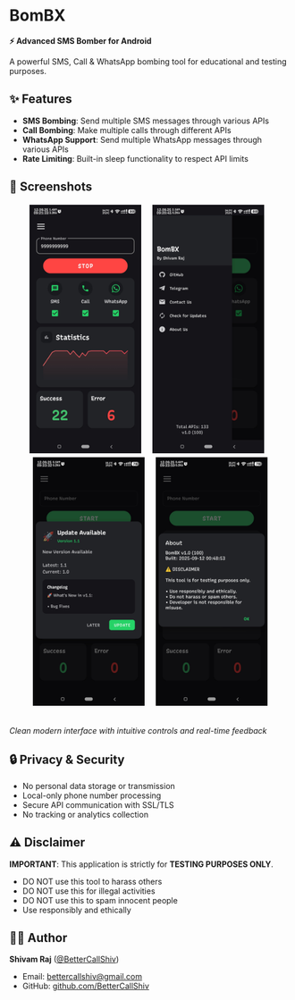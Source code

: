 # BomBX

**⚡ Advanced SMS Bomber for Android**

A powerful SMS, Call & WhatsApp bombing tool for educational and testing purposes.

## ✨ Features

- **SMS Bombing**: Send multiple SMS messages through various APIs
- **Call Bombing**: Make multiple calls through different APIs
- **WhatsApp Support**: Send multiple WhatsApp messages through various APIs
- **Rate Limiting**: Built-in sleep functionality to respect API limits

## 📱 Screenshots

<div align="center">
  <img src="assets/preview-00.jpg" width="200" style="margin: 2px;"/>
  &nbsp;&nbsp;
  <img src="assets/preview-01.jpg" width="200" style="margin: 2px;"/>
  &nbsp;&nbsp;
  <img src="assets/preview-02.jpg" width="200" style="margin: 2px;"/>
  &nbsp;&nbsp;
  <img src="assets/preview-03.jpg" width="200" style="margin: 2px;"/>
</div><br>

*Clean modern interface with intuitive controls and real-time feedback*


## 🔒 Privacy & Security
- No personal data storage or transmission
- Local-only phone number processing
- Secure API communication with SSL/TLS
- No tracking or analytics collection


## ⚠️ Disclaimer

**IMPORTANT**: This application is strictly for **TESTING PURPOSES ONLY**.

- DO NOT use this tool to harass others
- DO NOT use this for illegal activities  
- DO NOT use this to spam innocent people
- Use responsibly and ethically

## 👨‍💻 Author

**Shivam Raj** ([@BetterCallShiv](https://github.com/BetterCallShiv))
- Email: [bettercallshiv@gmail.com](mailto:bettercallshiv@gmail.com)
- GitHub: [github.com/BetterCallShiv](https://github.com/BetterCallShiv)
